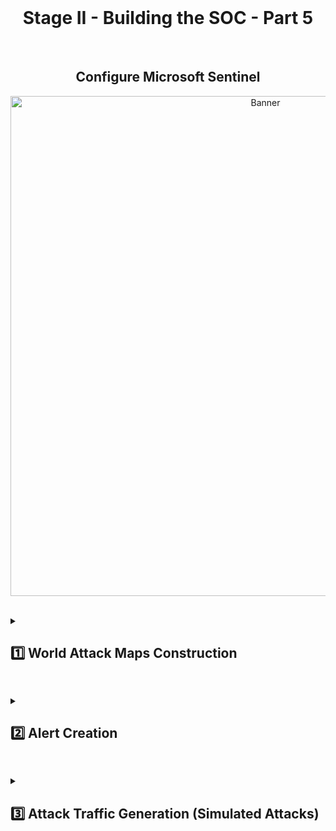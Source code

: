 <br>

<h1 align="center">Stage II - Building the SOC - Part 5</h1>

<br>

<h2 align="center">Configure Microsoft Sentinel</h2>

<p align="center">
<img width="800" src="https://github.com/user-attachments/assets/39d59344-9d47-4be6-aba0-7ba2ead7efba" alt="Banner"/>
<br />
<br />

<details close> 
<summary> <h2>1️⃣ World Attack Maps Construction</h2> </summary>
<br>

> The first thing we're going to do is **Build 4 Attack Maps for the Following Use Cases**:
>
> 
> 1. Failed Authentication against **Windows WMs** (RDP / SMB / General Authentication Failures)
> 
> 2. Failed Authentication against **Linux VM** (SSH)
> 
> 3. Failed Authentication to the **Microsoft SQL Server** (inside our Windows VM)
> 
> 4. Malicious Inbound Flows for the **Network Security Groups**
>


<br>

<br>

Go to **Microsoft Sentinel** ➜ select our Log Analytics Workspace ```LAW-Cyber-Lab``` that is associated with this Sentinel Instance.

Click on the **Workbooks** blade ➜ and then ➕ **Add Workbook**

<br>

![azure portal](https://github.com/user-attachments/assets/36df51b2-cdcd-42e7-ad55-d26078edda07)

<br>

<details close> 
  
**<summary> 📝 Step-by-step Guide on How to Create the Sentinel Maps Inside the Workbooks?</summary>**

<br>

We'll first create the **Workbook** & the **Map** for the ***Linux SSH Authentication Failures***

After clicking on ➕ **Add Workbook** ➜ you can see there's a Default Workbook that Sentinel made.

Click ✏️ **Edit**

<br>

![azure portal](https://github.com/user-attachments/assets/9d44e9cd-77b8-41f4-93a7-2067a752e545)

<br>

There's 2 Elements in the default workbook ➜ so we'll 🗑️ **Remove** them both

<br>

![azure portal](https://github.com/user-attachments/assets/343aafd9-44d7-4b59-bcda-b031db117d2b)

<br>

![azure portal](https://github.com/user-attachments/assets/202e60b2-e41e-4278-a423-c2b64b411707)

<br>

Then we're going to click on ➕ **Add** ➜ and we're going to 𝄜 **Add query** based element

<br>

![azure portal](https://github.com/user-attachments/assets/4ab29302-b055-44cb-ba8e-7cb881f5b0c7)

<br>

We'll then click the **</> Advanced Editor blade**

<br>

![azure portal](https://github.com/user-attachments/assets/d413801a-f244-417b-b0e1-98123d4fc183)

<br>

Now go to [this GitHub link](https://github.com/joshmadakor1/Cyber-Course-v2/blob/main/Sentinel-Maps(JSON)/linux-ssh-auth-fail.json) to get the **JSON** for the **Linux SSH Failed Authentication Map**.

Copy the **JSON** text.

<br>

![azure portal](https://github.com/user-attachments/assets/f3af9386-d113-4c36-ac3f-02f2729f170a)

<br>

Back in the Azure Portal ➜ erase the default text ➜ and paste the **JSON** from the GitHub link

Then click ✔️ **Done Editing** down bellow

<br>

![azure portal](https://github.com/user-attachments/assets/17ab1229-7a1b-46d8-bc07-a5eb7fa9069e)

<br>

Lastly, we'll click on the 💾 **Save** button:

- **Name the Workbook** ➜ ```linux-ssh-auth-fail```

- Make sure you select our **Log Analytics Workspace** ➜ ```LAW-Cyber-Lab```

- Place the Workbook at he same **Location** as our other Resources ➜ ```(US) East US```

Click **"Apply"**

<br>

![azure portal](https://github.com/user-attachments/assets/da6e470e-b63b-401d-8b97-c9d2883ad25a)

<br>

✅ The **Workbook** and the corresponding **Sentinel Map** for the **Linux SSH Authentication Failures** were successfuully created.

<br>

![azure portal](https://github.com/user-attachments/assets/63f4d693-f9a9-44b1-99cd-70b408a5b8a1)

<br>

We'll then continue creating the rest of the Workbooks & Maps for the rest of the Resources.

We'll click on ➕ **Add Workbook** ➜ follow the same process ➜  and use the other JSON codes from [this GitHub link](https://github.com/joshmadakor1/Cyber-Course-v2/tree/main/Sentinel-Maps(JSON))

<br>

  </details>

<br>

✅ All 4 Workbooks and Maps were successfully created:

<br>

![azure portal](https://github.com/user-attachments/assets/425a8c12-e647-40d9-aa56-4fa965ea75da)

<br>

<details close> 
  
**<summary> 💡 We can then Test the Query ➜ to see if Events will be plotted on the Maps.</summary>**

<br>

From inside the **Workbook** ➜ click on ✏️ **Edit** ➜ and then **↑ Edit**

<br>

![azure portal](https://github.com/user-attachments/assets/d115a623-3ec5-4584-993f-ec5ea9f48bf4)

<br>

![azure portal](https://github.com/user-attachments/assets/d5b9d372-f6b4-49f2-8674-12adb50aa0a2)

<br>

Copy the **"Log Analytics Worspace Logs Query"** from under the ⚙️ **Settings"** blade

<br>

![azure portal](https://github.com/user-attachments/assets/0c976a36-0991-4679-aea1-22588d9b24f6)

<br>

We'll then go to our Log Analytics Workspace ```LAW-Cyber-Lab``` ➜ and **Paste It** to **Query the Logs**

<br>

  </details>

<br>

For example ➜ this is the Query from the **Microsoft SQL Server Failed Authentication** Workbook in LAW:

<br>

![azure portal](https://github.com/user-attachments/assets/25d8d89c-1a6c-4158-8400-35c46995a395)

<br>

By doing this, you can test changes to the Query.

✅ This way we make sure it's **Working and Generating Desired Results** ➜ before having to Update the Sentinel Workbooks.

<br>

  </details>

<h2></h2>

<details close> 
<summary> <h2>2️⃣ Alert Creation</h2> </summary>
<br>

> We're now going to **Create our Microsoft Sentinel Analytics Query Rules**.
> 
> These are going to be used to **Create Alerts** ➜ and then ultimately used to **Spin up Incidents** for certain Events taking place in our Environment.

<br>

Back in the **Azure Portal** ➜ go to **Microsoft Sentinel** ➜ and click on the **Analytics** blade

<br>

![azure portal](https://github.com/user-attachments/assets/577a0b79-d93b-466e-a365-9d1f6107a07e)

<br>

We're then going to Import all of our [Sentinel Analytics Rules](https://github.com/joshmadakor1/Cyber-Course-v2/blob/main/Sentinel-Analytics-Rules/Sentinel-Analytics-Rules(KQL%20Alert%20Queries).json).

Download the **Raw JSON File** and Save it.

<br>

![azure portal](https://github.com/user-attachments/assets/f075d305-ac55-47d5-85d0-a0e80f4b7022)

<br>

Back in **Microsoft Sentinel** ➜ click on **Import** to upload the **JSON File**.

<br>

![azure portal](https://github.com/user-attachments/assets/8085ebbc-055d-48e6-bce8-e7147d0b8ef3)

<br>

✅ We can confirm that all of our **13 Analytics Query Rules** were **Successfully Deployed**!

<br>

![azure portal](https://github.com/user-attachments/assets/26168fbd-25bd-4b1f-b5cd-23cce068badd)

<br>

  </details>

<h2></h2>

<details close> 
<summary> <h2>3️⃣ Attack Traffic Generation (Simulated Attacks)</h2> </summary>
<br>

<br>

>   <details close> 
>   
> **<summary> 📝 Explanation</summary>**
> 
> In this final stage of the lab we're going to explore some of the Custom Analytics Rules / Alerts that we created in Sentinel.
> 
> We'll look at the Queries that make those Events ➜ and try to go through and manually trigger at least 6 of them.
>   
> This will allow us to understand how the Analytics Rules & the KQL actually work.
> 
>   </details>

<br>

To test your alerts and incidents rule configuration ➜ simulate some attacks on the VMs and see if they show up in Sentinel (generate alerts and incidents).

⚠️ We have to make sure these work before the first observation period.

<br>

Here are some Tests to Run:

<br>

#### ❶ Trigger AAD Brute Force Success:

- Simulate brute force success against Azure AD with your attacker account (from attack-vm).

- Either use PowerShell or an incognito window to fail 10-11 consecutive logins, followed by one successful login.

<h2></h2>

#### ❷ Trigger MSSQL Brute Force Attempt:

- We'll use the ```attack-vm``` for this one.

- Use ***PowerShell*** or ***SSMS*** to simulate **Brute Force Attempt against your SQL Server** by failing 10 Consecutive Logins.

<h2></h2>

#### ❸ Trigger Malware Outbreak:

- In ```windows-vm``` generate a **Malware Alert** by using ***PowerShell*** to create 1 or more **EICAR Files**.

- 💡 You can also do this Manually by creating a Text File with an **EICAR String** in it.

<h2></h2>

#### ❹ Trigger Possible Privilege Escalation (AKV Critical Credential Retrieval or Update):

- Manually read our **Key Vault Secret** ```Tenant-Global-Admin-Password``` in the Azure portal.

<h2></h2>

#### ❺ Trigger Windows Host Firewall Tampering:

- Manually Enable & Disable the ```windows-vm``` **Firewall**.

<h2></h2>

#### ❻ Trigger Excessive Password Resets:

- Reset a **User's Password** in the Azure portal 10 times.

<h2></h2>

<br>

After each attach, wait 10-20 minutes ➜ then check Sentinel to see if you have any incidents.

>   <details close> 
>   
> **<summary> 💡 Note</summary>**
> 
> This can also help you with incident investigation later on in the lab.
> 
>   </details>

<br>

#### ➡️ Incidents in Sentinel after Simulating Some Attacks:

<br>

![azure portal](https://github.com/user-attachments/assets/5d18fe9e-f39b-41a8-8665-1506fbd81758)

<br>

  </details>

<h2></h2>

<br>

<br>

<br>

<br>

<br>

<br>

<br>
  
<br>
